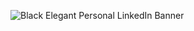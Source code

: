 <!-- ![Valery fest](https://user-images.githubusercontent.com/70113362/230969635-9c6b8edc-4e85-4539-91bc-4c856b3bd5ca.jpg) -->
![Black Elegant Personal LinkedIn Banner](https://user-images.githubusercontent.com/70113362/234114440-6b97bca3-28a3-430c-b416-28e6ef5569a7.gif)

